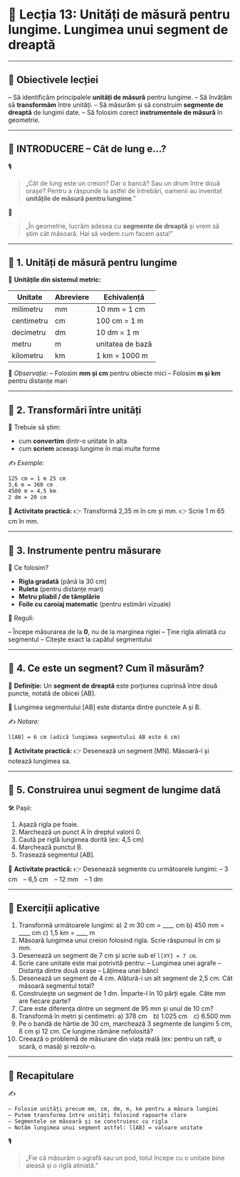# 📘 Lecția 13: Unități de măsură pentru lungime. Lungimea unui segment de dreaptă

------

## 🎯 Obiectivele lecției

– Să identificăm principalele **unități de măsură** pentru lungime.
 – Să învățăm să **transformăm** între unități.
 – Să măsurăm și să construim **segmente de dreaptă** de lungimi date.
 – Să folosim corect **instrumentele de măsură** în geometrie.

------

## 🔔 INTRODUCERE – Cât de lung e...?

🎙️

> „Cât de lung este un creion? Dar o bancă? Sau un drum între două orașe?
>  Pentru a răspunde la astfel de întrebări, oamenii au inventat **unitățile de măsură pentru lungime**.”

🧠

> „În geometrie, lucrăm adesea cu **segmente de dreaptă** și vrem să știm cât măsoară. Hai să vedem cum facem asta!”

------

## 🔹 1. Unități de măsură pentru lungime

🎯 **Unitățile din sistemul metric:**

| Unitate    | Abreviere | Echivalență      |
| ---------- | --------- | ---------------- |
| milimetru  | mm        | 10 mm = 1 cm     |
| centimetru | cm        | 100 cm = 1 m     |
| decimetru  | dm        | 10 dm = 1 m      |
| metru      | m         | unitatea de bază |
| kilometru  | km        | 1 km = 1000 m    |

📌 *Observație:*
 – Folosim **mm și cm** pentru obiecte mici
 – Folosim **m și km** pentru distanțe mari

------

## 🔹 2. Transformări între unități

🎯 Trebuie să știm:

- cum **convertim** dintr-o unitate în alta
- cum **scriem** aceeași lungime în mai multe forme

✍️ *Exemple:*

```
125 cm = 1 m 25 cm  
3,6 m = 360 cm  
4500 m = 4,5 km  
2 dm = 20 cm
```

📌 **Activitate practică:**
 👉 Transformă 2,35 m în cm și mm.
 👉 Scrie 1 m 65 cm în mm.

------

## 🔹 3. Instrumente pentru măsurare

🔧 Ce folosim?

- **Rigla gradată** (până la 30 cm)
- **Ruleta** (pentru distanțe mari)
- **Metru pliabil / de tâmplărie**
- **Foile cu caroiaj matematic** (pentru estimări vizuale)

📌 Reguli:

– Începe măsurarea de la **0**, nu de la marginea riglei
 – Ține rigla aliniată cu segmentul
 – Citește exact la capătul segmentului

------

## 🔹 4. Ce este un segment? Cum îl măsurăm?

🎯 **Definiție:**
 Un **segment de dreaptă** este porțiunea cuprinsă între două puncte, notată de obicei [AB].

🧠 Lungimea segmentului [AB] este distanța dintre punctele A și B.

✍️ *Notare:*

```
l[AB] = 6 cm (adică lungimea segmentului AB este 6 cm)
```

📌 **Activitate practică:**
 👉 Desenează un segment [MN]. Măsoară-l și notează lungimea sa.

------

## 🔹 5. Construirea unui segment de lungime dată

🛠️ Pașii:

1. Așază rigla pe foaie.
2. Marchează un punct A în dreptul valorii 0.
3. Caută pe riglă lungimea dorită (ex: 4,5 cm)
4. Marchează punctul B.
5. Trasează segmentul [AB].

📌 **Activitate practică:**
 👉 Desenează segmente cu următoarele lungimi:
 – 3 cm – 6,5 cm – 12 mm – 1 dm

------

## 🧪 Exerciții aplicative

1. Transformă următoarele lungimi:
    a) 2 m 30 cm = ____ cm
    b) 450 mm = ____ cm
    c) 1,5 km = ____ m
2. Măsoară lungimea unui creion folosind rigla. Scrie răspunsul în cm și mm.
3. Desenează un segment de 7 cm și scrie sub el `l[XY] = 7 cm`.
4. Scrie care unitate este mai potrivită pentru:
    – Lungimea unei agrafe
    – Distanța dintre două orașe
    – Lățimea unei bănci
5. Desenează un segment de 4 cm. Alătură-i un alt segment de 2,5 cm. Cât măsoară segmentul total?
6. Construiește un segment de 1 dm. Împarte-l în 10 părți egale. Câte mm are fiecare parte?
7. Care este diferența dintre un segment de 95 mm și unul de 10 cm?
8. Transformă în metri și centimetri:
    a) 378 cm b) 1.025 cm c) 6.500 mm
9. Pe o bandă de hârtie de 30 cm, marchează 3 segmente de lungimi 5 cm, 8 cm și 12 cm. Ce lungime rămâne nefolosită?
10. Creează o problemă de măsurare din viața reală (ex: pentru un raft, o scară, o masă) și rezolv-o.

------

## 🔁 Recapitulare

✍️

```
– Folosim unități precum mm, cm, dm, m, km pentru a măsura lungimi  
– Putem transforma între unități folosind rapoarte clare  
– Segmentele se măsoară și se construiesc cu rigla  
– Notăm lungimea unui segment astfel: l[AB] = valoare unitate
```

🎙️

> „Fie că măsurăm o agrafă sau un pod, totul începe cu o unitate bine aleasă și o riglă aliniată.”

